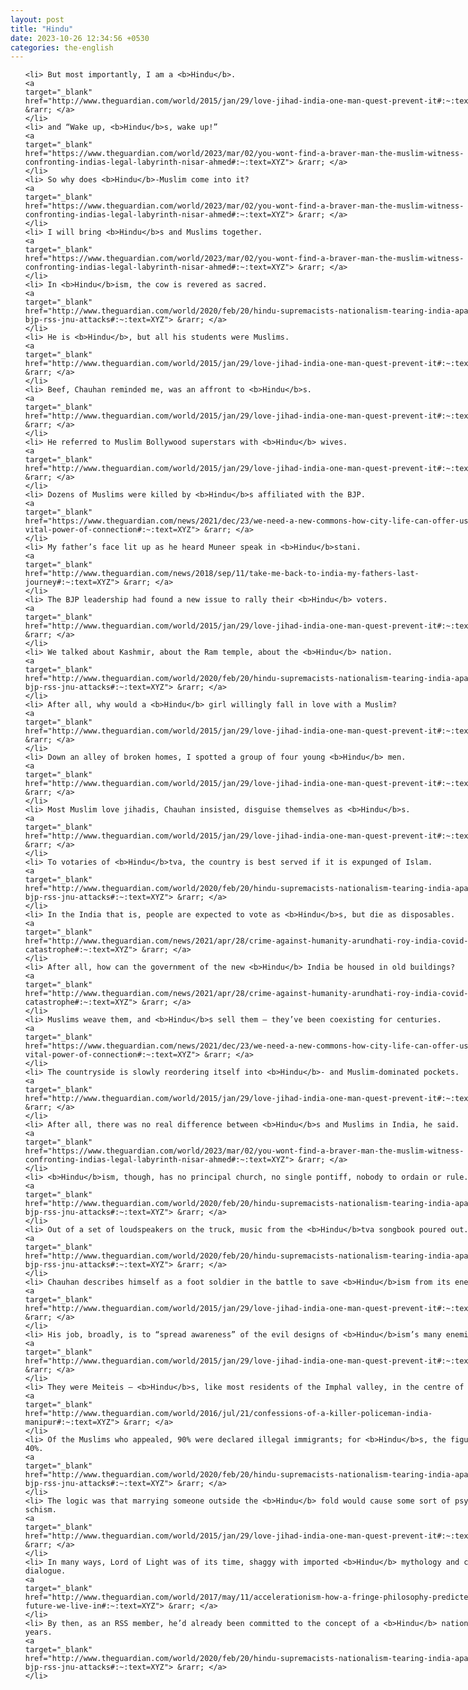```yaml
---
layout: post
title: "Hindu"
date: 2023-10-26 12:34:56 +0530
categories: the-english
---
```

<style>
@media only screen and (min-width: 768px) {
    ol {
        width: 768px;
        margin: 0 auto;
    }
  }
ol li {
    font-size: 18px;
    line-height: 1.5;
    padding-bottom: 8px;
}
</style>
<ol>

    <li> But most importantly, I am a <b>Hindu</b>.
    <a 
    target="_blank" 
    href="http://www.theguardian.com/world/2015/jan/29/love-jihad-india-one-man-quest-prevent-it#:~:text=XYZ"> &rarr; </a>
    </li>
    <li> and “Wake up, <b>Hindu</b>s, wake up!”
    <a 
    target="_blank" 
    href="https://www.theguardian.com/world/2023/mar/02/you-wont-find-a-braver-man-the-muslim-witness-confronting-indias-legal-labyrinth-nisar-ahmed#:~:text=XYZ"> &rarr; </a>
    </li>
    <li> So why does <b>Hindu</b>-Muslim come into it?
    <a 
    target="_blank" 
    href="https://www.theguardian.com/world/2023/mar/02/you-wont-find-a-braver-man-the-muslim-witness-confronting-indias-legal-labyrinth-nisar-ahmed#:~:text=XYZ"> &rarr; </a>
    </li>
    <li> I will bring <b>Hindu</b>s and Muslims together.
    <a 
    target="_blank" 
    href="https://www.theguardian.com/world/2023/mar/02/you-wont-find-a-braver-man-the-muslim-witness-confronting-indias-legal-labyrinth-nisar-ahmed#:~:text=XYZ"> &rarr; </a>
    </li>
    <li> In <b>Hindu</b>ism, the cow is revered as sacred.
    <a 
    target="_blank" 
    href="http://www.theguardian.com/world/2020/feb/20/hindu-supremacists-nationalism-tearing-india-apart-modi-bjp-rss-jnu-attacks#:~:text=XYZ"> &rarr; </a>
    </li>
    <li> He is <b>Hindu</b>, but all his students were Muslims.
    <a 
    target="_blank" 
    href="http://www.theguardian.com/world/2015/jan/29/love-jihad-india-one-man-quest-prevent-it#:~:text=XYZ"> &rarr; </a>
    </li>
    <li> Beef, Chauhan reminded me, was an affront to <b>Hindu</b>s.
    <a 
    target="_blank" 
    href="http://www.theguardian.com/world/2015/jan/29/love-jihad-india-one-man-quest-prevent-it#:~:text=XYZ"> &rarr; </a>
    </li>
    <li> He referred to Muslim Bollywood superstars with <b>Hindu</b> wives.
    <a 
    target="_blank" 
    href="http://www.theguardian.com/world/2015/jan/29/love-jihad-india-one-man-quest-prevent-it#:~:text=XYZ"> &rarr; </a>
    </li>
    <li> Dozens of Muslims were killed by <b>Hindu</b>s affiliated with the BJP.
    <a 
    target="_blank" 
    href="https://www.theguardian.com/news/2021/dec/23/we-need-a-new-commons-how-city-life-can-offer-us-the-vital-power-of-connection#:~:text=XYZ"> &rarr; </a>
    </li>
    <li> My father’s face lit up as he heard Muneer speak in <b>Hindu</b>stani.
    <a 
    target="_blank" 
    href="http://www.theguardian.com/news/2018/sep/11/take-me-back-to-india-my-fathers-last-journey#:~:text=XYZ"> &rarr; </a>
    </li>
    <li> The BJP leadership had found a new issue to rally their <b>Hindu</b> voters.
    <a 
    target="_blank" 
    href="http://www.theguardian.com/world/2015/jan/29/love-jihad-india-one-man-quest-prevent-it#:~:text=XYZ"> &rarr; </a>
    </li>
    <li> We talked about Kashmir, about the Ram temple, about the <b>Hindu</b> nation.
    <a 
    target="_blank" 
    href="http://www.theguardian.com/world/2020/feb/20/hindu-supremacists-nationalism-tearing-india-apart-modi-bjp-rss-jnu-attacks#:~:text=XYZ"> &rarr; </a>
    </li>
    <li> After all, why would a <b>Hindu</b> girl willingly fall in love with a Muslim?
    <a 
    target="_blank" 
    href="http://www.theguardian.com/world/2015/jan/29/love-jihad-india-one-man-quest-prevent-it#:~:text=XYZ"> &rarr; </a>
    </li>
    <li> Down an alley of broken homes, I spotted a group of four young <b>Hindu</b> men.
    <a 
    target="_blank" 
    href="http://www.theguardian.com/world/2015/jan/29/love-jihad-india-one-man-quest-prevent-it#:~:text=XYZ"> &rarr; </a>
    </li>
    <li> Most Muslim love jihadis, Chauhan insisted, disguise themselves as <b>Hindu</b>s.
    <a 
    target="_blank" 
    href="http://www.theguardian.com/world/2015/jan/29/love-jihad-india-one-man-quest-prevent-it#:~:text=XYZ"> &rarr; </a>
    </li>
    <li> To votaries of <b>Hindu</b>tva, the country is best served if it is expunged of Islam.
    <a 
    target="_blank" 
    href="http://www.theguardian.com/world/2020/feb/20/hindu-supremacists-nationalism-tearing-india-apart-modi-bjp-rss-jnu-attacks#:~:text=XYZ"> &rarr; </a>
    </li>
    <li> In the India that is, people are expected to vote as <b>Hindu</b>s, but die as disposables.
    <a 
    target="_blank" 
    href="http://www.theguardian.com/news/2021/apr/28/crime-against-humanity-arundhati-roy-india-covid-catastrophe#:~:text=XYZ"> &rarr; </a>
    </li>
    <li> After all, how can the government of the new <b>Hindu</b> India be housed in old buildings?
    <a 
    target="_blank" 
    href="http://www.theguardian.com/news/2021/apr/28/crime-against-humanity-arundhati-roy-india-covid-catastrophe#:~:text=XYZ"> &rarr; </a>
    </li>
    <li> Muslims weave them, and <b>Hindu</b>s sell them – they’ve been coexisting for centuries.
    <a 
    target="_blank" 
    href="https://www.theguardian.com/news/2021/dec/23/we-need-a-new-commons-how-city-life-can-offer-us-the-vital-power-of-connection#:~:text=XYZ"> &rarr; </a>
    </li>
    <li> The countryside is slowly reordering itself into <b>Hindu</b>- and Muslim-dominated pockets.
    <a 
    target="_blank" 
    href="http://www.theguardian.com/world/2015/jan/29/love-jihad-india-one-man-quest-prevent-it#:~:text=XYZ"> &rarr; </a>
    </li>
    <li> After all, there was no real difference between <b>Hindu</b>s and Muslims in India, he said.
    <a 
    target="_blank" 
    href="https://www.theguardian.com/world/2023/mar/02/you-wont-find-a-braver-man-the-muslim-witness-confronting-indias-legal-labyrinth-nisar-ahmed#:~:text=XYZ"> &rarr; </a>
    </li>
    <li> <b>Hindu</b>ism, though, has no principal church, no single pontiff, nobody to ordain or rule.
    <a 
    target="_blank" 
    href="http://www.theguardian.com/world/2020/feb/20/hindu-supremacists-nationalism-tearing-india-apart-modi-bjp-rss-jnu-attacks#:~:text=XYZ"> &rarr; </a>
    </li>
    <li> Out of a set of loudspeakers on the truck, music from the <b>Hindu</b>tva songbook poured out.
    <a 
    target="_blank" 
    href="http://www.theguardian.com/world/2020/feb/20/hindu-supremacists-nationalism-tearing-india-apart-modi-bjp-rss-jnu-attacks#:~:text=XYZ"> &rarr; </a>
    </li>
    <li> Chauhan describes himself as a foot soldier in the battle to save <b>Hindu</b>ism from its enemies.
    <a 
    target="_blank" 
    href="http://www.theguardian.com/world/2015/jan/29/love-jihad-india-one-man-quest-prevent-it#:~:text=XYZ"> &rarr; </a>
    </li>
    <li> His job, broadly, is to “spread awareness” of the evil designs of <b>Hindu</b>ism’s many enemies.
    <a 
    target="_blank" 
    href="http://www.theguardian.com/world/2015/jan/29/love-jihad-india-one-man-quest-prevent-it#:~:text=XYZ"> &rarr; </a>
    </li>
    <li> They were Meiteis – <b>Hindu</b>s, like most residents of the Imphal valley, in the centre of Manipur.
    <a 
    target="_blank" 
    href="http://www.theguardian.com/world/2016/jul/21/confessions-of-a-killer-policeman-india-manipur#:~:text=XYZ"> &rarr; </a>
    </li>
    <li> Of the Muslims who appealed, 90% were declared illegal immigrants; for <b>Hindu</b>s, the figure was 40%.
    <a 
    target="_blank" 
    href="http://www.theguardian.com/world/2020/feb/20/hindu-supremacists-nationalism-tearing-india-apart-modi-bjp-rss-jnu-attacks#:~:text=XYZ"> &rarr; </a>
    </li>
    <li> The logic was that marrying someone outside the <b>Hindu</b> fold would cause some sort of psychic schism.
    <a 
    target="_blank" 
    href="http://www.theguardian.com/world/2015/jan/29/love-jihad-india-one-man-quest-prevent-it#:~:text=XYZ"> &rarr; </a>
    </li>
    <li> In many ways, Lord of Light was of its time, shaggy with imported <b>Hindu</b> mythology and cosmic dialogue.
    <a 
    target="_blank" 
    href="http://www.theguardian.com/world/2017/may/11/accelerationism-how-a-fringe-philosophy-predicted-the-future-we-live-in#:~:text=XYZ"> &rarr; </a>
    </li>
    <li> By then, as an RSS member, he’d already been committed to the concept of a <b>Hindu</b> nation for 43 years.
    <a 
    target="_blank" 
    href="http://www.theguardian.com/world/2020/feb/20/hindu-supremacists-nationalism-tearing-india-apart-modi-bjp-rss-jnu-attacks#:~:text=XYZ"> &rarr; </a>
    </li>